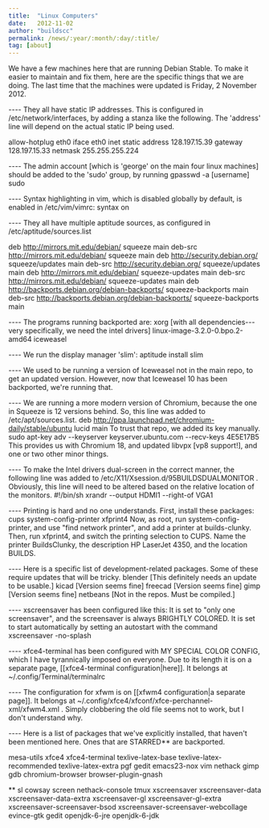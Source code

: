 ```yaml
---
title:  "Linux Computers"
date:   2012-11-02
author: "buildscc"
permalink: /news/:year/:month/:day/:title/
tag: [about]
---
```


We have a few machines here that are running Debian Stable. To make it easier to maintain and fix them, here are the specific things that we are doing. The last time that the machines were updated is Friday, 2 November 2012.

---- They all have static IP addresses. This is configured in /etc/network/interfaces, by adding a stanza like the following. The 'address' line will depend on the actual static IP being used.

allow-hotplug eth0 iface eth0 inet static address 128.197.15.39 gateway 128.197.15.33 netmask 255.255.255.224

---- The admin account [which is 'george' on the main four linux machines] should be added to the 'sudo' group, by running gpasswd -a [username] sudo

---- Syntax highlighting in vim, which is disabled globally by default, is enabled in /etc/vim/vimrc: syntax on

---- They all have multiple aptitude sources, as configured in /etc/aptitude/sources.list

deb http://mirrors.mit.edu/debian/ squeeze main deb-src http://mirrors.mit.edu/debian/ squeeze main deb http://security.debian.org/ squeeze/updates main deb-src http://security.debian.org/ squeeze/updates main deb http://mirrors.mit.edu/debian/ squeeze-updates main deb-src http://mirrors.mit.edu/debian/ squeeze-updates main deb http://backports.debian.org/debian-backports/ squeeze-backports main deb-src http://backports.debian.org/debian-backports/ squeeze-backports main

---- The programs running backported are: xorg [with all dependencies--- very specifically, we need the intel drivers] linux-image-3.2.0-0.bpo.2-amd64 iceweasel

---- We run the display manager 'slim': aptitude install slim

---- We used to be running a version of Iceweasel not in the main repo, to get an updated version. However, now that Iceweasel 10 has been backported, we're running that.

---- We are running a more modern version of Chromium, because the one in Squeeze is 12 versions behind. So, this line was added to /etc/apt/sources.list. deb http://ppa.launchpad.net/chromium-daily/stable/ubuntu lucid main To trust that repo, we added its key manually. sudo apt-key adv --keyserver keyserver.ubuntu.com --recv-keys 4E5E17B5 This provides us with Chromium 18, and updated libvpx [vp8 support!], and one or two other minor things.

---- To make the Intel drivers dual-screen in the correct manner, the following line was added to /etc/X11/Xsession.d/95BUILDSDUALMONITOR . Obviously, this line will need to be altered based on the relative location of the monitors. #!/bin/sh xrandr --output HDMI1 --right-of VGA1

---- Printing is hard and no one understands. First, install these packages: cups system-config-printer xfprint4 Now, as root, run system-config-printer, and use "find network printer", and add a printer at builds-clunky. Then, run xfprint4, and switch the printing selection to CUPS. Name the printer BuildsClunky, the description HP LaserJet 4350, and the location BUILDS.

---- Here is a specific list of development-related packages. Some of these require updates that will be tricky. blender [This definitely needs an update to be usable.] kicad [Version seems fine] freecad [Version seems fine] gimp [Version seems fine] netbeans [Not in the repos. Must be compiled.]

---- xscreensaver has been configured like this: It is set to "only one screensaver", and the screensaver is always BRIGHTLY COLORED. It is set to start automatically by setting an autostart with the command xscreensaver -no-splash

---- xfce4-terminal has been configured with MY SPECIAL COLOR CONFIG, which I have tyrannically imposed on everyone. Due to its length it is on a separate page, [[xfce4-terminal configuration|here]]. It belongs at ~/.config/Terminal/terminalrc

---- The configuration for xfwm is on [[xfwm4 configuration|a separate page]]. It belongs at ~/.config/xfce4/xfconf/xfce-perchannel-xml/xfwm4.xml . Simply clobbering the old file seems not to work, but I don't understand why.

---- Here is a list of packages that we've explicitly installed, that haven't been mentioned here. Ones that are STARRED** are backported.

mesa-utils xfce4 xfce4-terminal texlive-latex-base texlive-latex-recommended texlive-latex-extra pgf gedit emacs23-nox vim nethack gimp gdb chromium-browser browser-plugin-gnash

** sl cowsay screen nethack-console tmux xscreensaver xscreensaver-data xscreensaver-data-extra xscreensaver-gl xscreensaver-gl-extra xscreensaver-screensaver-bsod xscreensaver-screensaver-webcollage evince-gtk gedit openjdk-6-jre openjdk-6-jdk